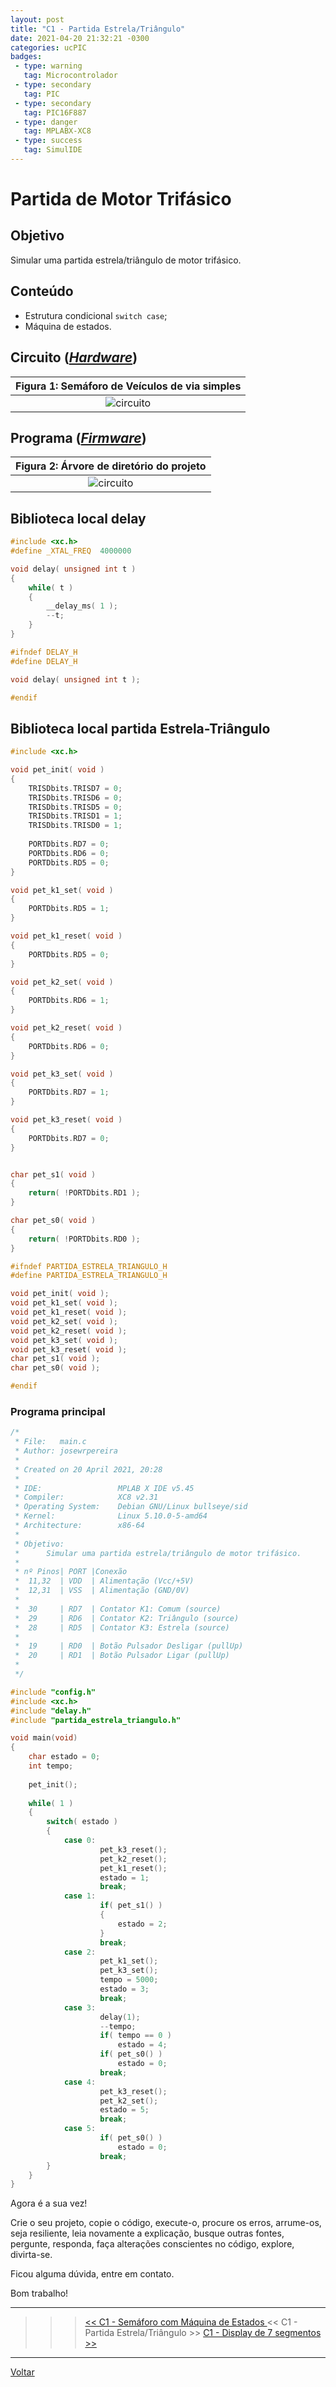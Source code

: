 ```yaml
---
layout: post
title: "C1 - Partida Estrela/Triângulo"
date: 2021-04-20 21:32:21 -0300
categories: ucPIC
badges:
 - type: warning
   tag: Microcontrolador
 - type: secondary
   tag: PIC
 - type: secondary
   tag: PIC16F887
 - type: danger
   tag: MPLABX-XC8
 - type: success
   tag: SimulIDE
---
```


# Partida de Motor Trifásico 


## Objetivo

Simular uma partida estrela/triângulo de motor trifásico.

## Conteúdo

* Estrutura condicional `switch case`;
* Máquina de estados.

<!--more-->

## Circuito ([*Hardware*](https://github.com/JoseWRPereira/ucPICsimulIDE/tree/master/sim_partida_estrela_triangulo))


| Figura 1: Semáforo de Veículos de via simples |
|:----------------:|
| ![circuito]({{site.baseurlimg}}/_posts/tUcPIC/c1-partida_estrela_triangulo/partida_estrela_triangulo.gif{{site.rawimg}})|



## Programa ([*Firmware*](https://github.com/JoseWRPereira/ucPICsimulIDE/tree/master/c1_partida_estrela_triangulo.X))

| Figura 2: Árvore de diretório do projeto |
|:----------------------------------------:|
| ![circuito]({{site.baseurlimg}}/_posts/tUcPIC/c1-partida_estrela_triangulo/projectTree.png{{site.rawimg}})| 



## Biblioteca local delay

```c
#include <xc.h>
#define _XTAL_FREQ  4000000

void delay( unsigned int t )
{
    while( t )
    {
        __delay_ms( 1 );
        --t;
    }
}
```

```c
#ifndef DELAY_H
#define DELAY_H

void delay( unsigned int t );

#endif
```


## Biblioteca local partida Estrela-Triângulo

```c
#include <xc.h>

void pet_init( void )
{
    TRISDbits.TRISD7 = 0;
    TRISDbits.TRISD6 = 0;
    TRISDbits.TRISD5 = 0;
    TRISDbits.TRISD1 = 1;
    TRISDbits.TRISD0 = 1;
    
    PORTDbits.RD7 = 0;
    PORTDbits.RD6 = 0;
    PORTDbits.RD5 = 0;
}

void pet_k1_set( void )
{
    PORTDbits.RD5 = 1;
}

void pet_k1_reset( void )
{
    PORTDbits.RD5 = 0;
}

void pet_k2_set( void )
{
    PORTDbits.RD6 = 1;
}

void pet_k2_reset( void )
{
    PORTDbits.RD6 = 0;
}

void pet_k3_set( void )
{
    PORTDbits.RD7 = 1;
}

void pet_k3_reset( void )
{
    PORTDbits.RD7 = 0;
}


char pet_s1( void )
{
    return( !PORTDbits.RD1 );
}

char pet_s0( void )
{
    return( !PORTDbits.RD0 );
}
```

```c
#ifndef PARTIDA_ESTRELA_TRIANGULO_H
#define PARTIDA_ESTRELA_TRIANGULO_H

void pet_init( void );
void pet_k1_set( void );
void pet_k1_reset( void );
void pet_k2_set( void );
void pet_k2_reset( void );
void pet_k3_set( void );
void pet_k3_reset( void );
char pet_s1( void );
char pet_s0( void );

#endif
```

### Programa principal 

```c
/*
 * File:   main.c
 * Author: josewrpereira
 *
 * Created on 20 April 2021, 20:28
 * 
 * IDE:                 MPLAB X IDE v5.45
 * Compiler:            XC8 v2.31
 * Operating System:    Debian GNU/Linux bullseye/sid
 * Kernel:              Linux 5.10.0-5-amd64
 * Architecture:        x86-64
 * 
 * Objetivo: 
 *      Simular uma partida estrela/triângulo de motor trifásico.
 * 
 * nº Pinos| PORT |Conexão
 *  11,32  | VDD  | Alimentação (Vcc/+5V)
 *  12,31  | VSS  | Alimentação (GND/0V)
 * 
 *  30     | RD7  | Contator K1: Comum (source)
 *  29     | RD6  | Contator K2: Triângulo (source)
 *  28     | RD5  | Contator K3: Estrela (source)
 * 
 *  19     | RD0  | Botão Pulsador Desligar (pullUp)
 *  20     | RD1  | Botão Pulsador Ligar (pullUp)
 * 
 */

#include "config.h"
#include <xc.h>
#include "delay.h"
#include "partida_estrela_triangulo.h"

void main(void)
{
    char estado = 0;
    int tempo;
    
    pet_init();
    
    while( 1 )
    {
        switch( estado )
        {
            case 0:
                    pet_k3_reset();
                    pet_k2_reset();
                    pet_k1_reset();
                    estado = 1;
                    break;
            case 1:
                    if( pet_s1() )
                    {
                        estado = 2;
                    }
                    break;
            case 2:
                    pet_k1_set();
                    pet_k3_set();
                    tempo = 5000;
                    estado = 3;
                    break;
            case 3:
                    delay(1);
                    --tempo;
                    if( tempo == 0 )
                        estado = 4;
                    if( pet_s0() )
                        estado = 0;
                    break;
            case 4:
                    pet_k3_reset();
                    pet_k2_set();
                    estado = 5;
                    break;
            case 5:
                    if( pet_s0() )
                        estado = 0;
                    break;
        }
    }
}
```




Agora é a sua vez! 

Crie o seu projeto, copie o código, execute-o, procure os erros, arrume-os, seja resiliente, leia novamente a explicação, busque outras fontes, pergunte, responda, faça alterações conscientes no código, explore, divirta-se.

Ficou alguma dúvida, entre em contato. 

Bom trabalho! 


<hr/>

>>> [<< C1 - Semáforo com Máquina de Estados ]({{site.baseurl}}/2021/c1-semaforo_veiculos_pedestres_me) << C1 - Partida Estrela/Triângulo >> [ C1 - Display de 7 segmentos >>]({{site.baseurl}}/2021/c1-disp7seg)

<hr/>

[Voltar]({{site.baseurl}}/docs/tecnology/ucPIC)
